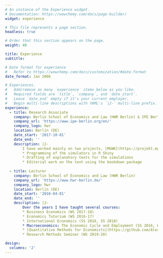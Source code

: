 ```yaml
---
# An instance of the Experience widget.
# Documentation: https://wowchemy.com/docs/page-builder/
widget: experience

# This file represents a page section.
headless: true

# Order that this section appears on the page.
weight: 40

title: Experience
subtitle:

# Date format for experience
#   Refer to https://wowchemy.com/docs/customization/#date-format
date_format: Jan 2006

# Experiences.
#   Add/remove as many `experience` items below as you like.
#   Required fields are `title`, `company`, and `date_start`.
#   Leave `date_end` empty if it's your current employer.
#   Begin multi-line descriptions with YAML's `|2-` multi-line prefix.
experience:
  - title: Research Associate
    company: Berlin School of Economics and Law (HWR Berlin) & IPE Berlin
    company_url: 'https://www.ipe-berlin.org/en/'
    company_logo: hwr
    location: Berlin (DE)
    date_start: '2017-10-01'
    date_end: '' 
    description: |2-
        I have worked mainly on two projects, [MGWK](https://projekt.mgwk.de/index.html) and [WIPOSIM](https://www.wiposim.de/), where we have developed economic policy simulators for educational purposes using R and RStudio. My responsibilities included:
        * Programming of the simulators in R Shiny
        * Drafting of explanatory texts for the simulations
        * Editorial work on the text using the bookdown package
        
  - title: Lecturer
    company: Berlin School of Economics and Law (HWR Berlin)
    company_url: 'https://www.hwr-berlin.de/'
    company_logo: hwr
    location: Berlin (DE)
    date_start: '2016-04-01'
    date_end: ''
    description: |2-
        Over the years I have taught several courses:
        * Business Economics (WS 2017-18)
        * Economics Tutorium (WS 2016-17)
        * International Economics (SS 2016, SS 2018)
        * Macroeconomics: The Economic Cycle and Employment (SS 2016, WS 2016-17, SS 2017, SS 2018, WS 2018-19)
        * [Quantitative Methods for Economists](https://github.com/Alessandro1984/quant_methods_HWR_21-22) (WS 2017-18, WS 2018-19, WS 2019-20, WS 2020-21, WS 2021-22)
        * Research Methods Seminar (WS 2019-20)

design:
  columns: '2'
---
```

